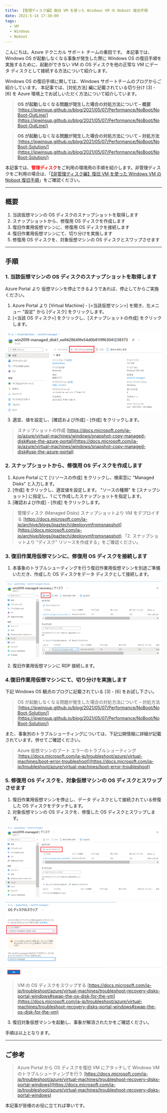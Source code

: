 ```yaml
---
title: 【管理ディスク編】復旧 VM を使った Windows VM の Noboot 復旧手順
date: 2021-5-14 17:30:00
tags:
  - VM
  - Windows
  - Noboot
---
```


こんにちは。Azure テクニカル サポート チームの重田です。 
本記事では、Windows OS が起動しなくなる事象が発生した際に Windows OS の復旧手順を実施するために、起動ができない VM の OS ディスクを他の正常な VM にデータ ディスクとして接続する方法について紹介します。

<!-- more -->

Windows OS の復旧手順に関しては、Windows サポートチームのブログからご紹介しています。
本記事では、[対処方法] 編に記載されている切り分け [3] - [6] を Azure 環境上でお試しいただく方法について紹介しています。

> **OS が起動しなくなる問題が発生した場合の対処方法について – 概要**
> [https://jpwinsup.github.io/blog/2021/05/07/Performance/NoBoot/NoBoot-OutLine/](https://jpwinsup.github.io/blog/2021/05/07/Performance/NoBoot/NoBoot-OutLine/)

> **OS が起動しなくなる問題が発生した場合の対処方法について – 対処方法**
> [https://jpwinsup.github.io/blog/2021/05/07/Performance/NoBoot/NoBoot-Solution/](https://jpwinsup.github.io/blog/2021/05/07/Performance/NoBoot/NoBoot-Solution/)


本記事では、<span style="color:red;">**管理ディスク**</span>をご利用の環境用の手順を紹介します。非管理ディスクをご利用の場合は、「[【非管理ディスク編】復旧 VM を使った Windows VM の Noboot 復旧手順](https://jpaztech.github.io/blog/vm/noboot-recovery-unmanaged-disk/)」をご確認ください。

---

## 概要
1. 当該仮想マシンの OS ディスクのスナップショットを取得します
2. スナップショットから、修復用 OS ディスクを作成します
3. 復旧作業用仮想マシンに、修復用 OS ディスクを接続します
4. 復旧作業用仮想マシンにて、切り分けを実施します
5. 修復用 OS ディスクを、対象仮想マシンの OS ディスクとスワップさせます

---

## 手順

### 1. 当該仮想マシンの OS ディスクのスナップショットを取得します
Azure Portal より 仮想マシンを停止できるようであれば、停止してからご実施ください。

1. Azure Portal より [Virtual Machine] - [<当該仮想マシン>] を開き、左メニュー "設定" から [ディスク] をクリックします。
2. [<当該 OS ディスク>] をクリックし、[スナップショットの作成] をクリックします。

![](./noboot-recovery-managed-disk/1.png)

3. 適宜、値を設定し、[確認および作成] - [作成] をクリックします。

> スナップショットの作成
> [https://docs.microsoft.com/ja-jp/azure/virtual-machines/windows/snapshot-copy-managed-disk#use-the-azure-portal](https://docs.microsoft.com/ja-jp/azure/virtual-machines/windows/snapshot-copy-managed-disk#use-the-azure-portal)
 
### 2. スナップショットから、修復用 OS ディスクを作成します
1. Azure Portal にて [リソースの作成] をクリックし、検索窓に "Managed Disks" と入力します。
2. [作成] をクリックし、適宜値を設定します。
   "ソースの種類" を [スナップショット] に指定し、1 にて作成したスナップショットを指定します。
3. [確認および作成] - [作成] をクリックします。

> 管理ディスク (Managed Disks) スナップショットより VM をデプロイする
> [https://docs.microsoft.com/ja-jp/archive/blogs/jpaztech/deployvmfromsnapshot](https://docs.microsoft.com/ja-jp/archive/blogs/jpaztech/deployvmfromsnapshot)
> 「2. スナップショットより "ディスク" リソースを作成する」をご確認ください。
 
### 3. 復旧作業用仮想マシンに、修復用 OS ディスクを接続します
1. 本事象のトラブルシューティングを行う復旧作業用仮想マシンを別途ご準備いただき、作成した OS ディスクをデータ ディスクとして接続します。

![](./noboot-recovery-managed-disk/3.png)

2. 復旧作業用仮想マシンに RDP 接続します。

### 4.復旧作業用仮想マシンにて、切り分けを実施します

下記 Windows OS 観点のブログに記載されている [3] - [6] をお試し下さい。

> OS が起動しなくなる問題が発生した場合の対処方法について – 対処方法
> [https://jpwinsup.github.io/blog/2021/05/07/Performance/NoBoot/NoBoot-Solution/](https://jpwinsup.github.io/blog/2021/05/07/Performance/NoBoot/NoBoot-Solution/)

また、事象別のトラブルシューティングについては、下記公開情報に詳細が記載されています。併せてご確認ください。

> Azure 仮想マシンのブート エラーのトラブルシューティング
> [https://docs.microsoft.com/ja-jp/troubleshoot/azure/virtual-machines/boot-error-troubleshoot](https://docs.microsoft.com/ja-jp/troubleshoot/azure/virtual-machines/boot-error-troubleshoot)

### 5. 修復用 OS ディスクを、対象仮想マシンの OS ディスクとスワップさせます

1. 復旧作業用仮想マシンを停止し、データ ディスクとして接続されている修復した OS ディスクをデタッチします。
2. 対象仮想マシンの OS ディスクを、修復した OS ディスクとスワップします。

![](./noboot-recovery-managed-disk/4.png)

![](./noboot-recovery-managed-disk/5.png)

> VM の OS ディスクをスワップする
> [https://docs.microsoft.com/ja-jp/troubleshoot/azure/virtual-machines/troubleshoot-recovery-disks-portal-windows#swap-the-os-disk-for-the-vm](https://docs.microsoft.com/ja-jp/troubleshoot/azure/virtual-machines/troubleshoot-recovery-disks-portal-windows#swap-the-os-disk-for-the-vm)

3. 復旧対象仮想マシンを起動し、事象が解消されたかをご確認ください。

手順は以上となります。

---

## ご参考

> Azure Portal から OS ディスクを復旧 VM にアタッチして Windows VM のトラブルシューティングを行う
> [https://docs.microsoft.com/ja-jp/troubleshoot/azure/virtual-machines/troubleshoot-recovery-disks-portal-windows](https://docs.microsoft.com/ja-jp/troubleshoot/azure/virtual-machines/troubleshoot-recovery-disks-portal-windows)

本記事が皆様のお役に立てれば幸いです。

